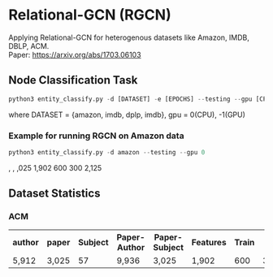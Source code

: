 # Relational-GCN (RGCN)
Applying Relational-GCN for heterogenous datasets like Amazon, IMDB, DBLP, ACM.<br>
Paper: https://arxiv.org/abs/1703.06103

## Node Classification Task
```python
python3 entity_classify.py -d [DATASET] -e [EPOCHS] --testing --gpu [CPU/ GPU]
```
where DATASET = {amazon, imdb, dplp, imdb}, gpu = 0(CPU), -1(GPU)
### Example for running RGCN on Amazon data
```python
python3 entity_classify.py -d amazon --testing --gpu 0 
```
,		,	,025	1,902	600	300	2,125
## Dataset Statistics
### ACM
<table>
  <tr>
    <th>author</th>
    <th>paper</th>
    <th>Subject</th>
    <th>Paper-Author</th>
    <th>Paper-Subject</th>
    <th>Features</th>
    <th>Train</th>
    <th>Val</th>
    <th>Test</th>

  </tr>
  <tr>
    <td>5,912</td>
    <td>3,025	</td>
    <td>57</td>
    <td>9,936</td>
    <td>3,025</td>
    <td>1,902</td>
    <td>600</td>
    <td>300</td>
    <td>2,125</td>
  </tr>
</table>
